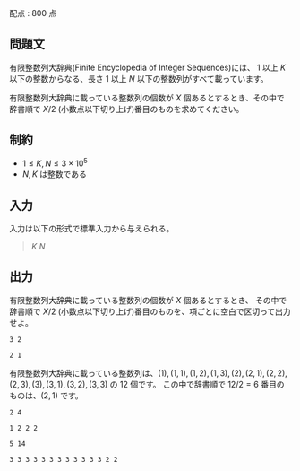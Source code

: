 配点 : $800$ 点

## 問題文

有限整数列大辞典(Finite Encyclopedia of Integer Sequences)には、
$1$ 以上 $K$ 以下の整数からなる、長さ $1$ 以上 $N$ 以下の整数列がすべて載っています。

有限整数列大辞典に載っている整数列の個数が $X$ 個あるとするとき、その中で辞書順で $X/2$ (小数点以下切り上げ)番目のものを求めてください。

## 制約

- $1 \leq K,N \leq 3 \times 10^5$
- $N,K$ は整数である

## 入力

入力は以下の形式で標準入力から与えられる。

> $K$ $N$

## 出力

有限整数列大辞典に載っている整数列の個数が $X$ 個あるとするとき、
その中で辞書順で $X/2$ (小数点以下切り上げ)番目のものを、項ごとに空白で区切って出力せよ。

```input1
3 2
```

```output1
2 1
```

有限整数列大辞典に載っている整数列は、$(1),(1,1),(1,2),(1,3),(2),(2,1),(2,2),(2,3),(3),(3,1),(3,2),(3,3)$ の $12$ 個です。
この中で辞書順で $12/2 = 6$ 番目のものは、$(2,1)$ です。

```input2
2 4
```

```output2
1 2 2 2
```

```input3
5 14
```

```output3
3 3 3 3 3 3 3 3 3 3 3 3 2 2
```